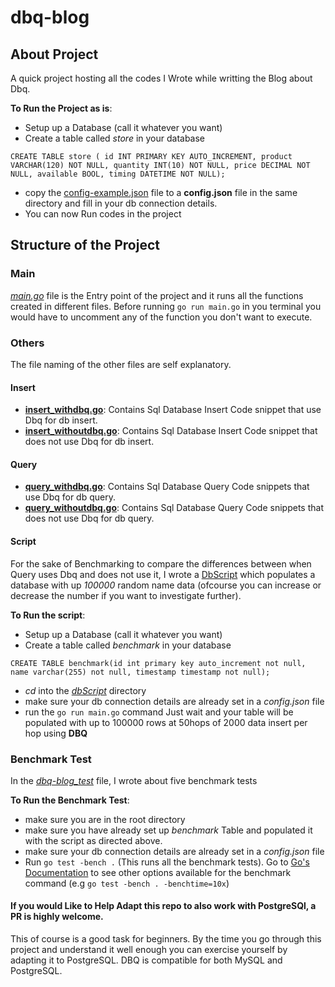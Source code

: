 # dbq-blog

## About Project
A quick project hosting all the codes I Wrote while writting the Blog about Dbq.

**To Run the Project as is**:
- Setup up a Database (call it whatever you want)
- Create a table called *store* in your database
```
CREATE TABLE store ( id INT PRIMARY KEY AUTO_INCREMENT, product VARCHAR(120) NOT NULL, quantity INT(10) NOT NULL, price DECIMAL NOT NULL, available BOOL, timing DATETIME NOT NULL);
```
- copy the [config-example.json](./config-example.json) file to a **config.json** file in the same directory and fill in your db connection details. 
- You can now Run codes in the project

## Structure of the Project

### Main
[*main.go*](./main.go) file is the Entry point of the project and it runs all the functions created in different files.
Before running `go run main.go` in you terminal you would have to uncomment any of the function you don't want to execute.

### Others
The file naming of the other files are self explanatory.
#### Insert
- [**insert_withdbq.go**](./insert_withdbq.go): Contains Sql Database Insert Code snippet that use Dbq for db insert.
- [**insert_withoutdbq.go**](./insert_withoutdbq.go): Contains Sql Database Insert Code snippet that does not use Dbq for db insert.

#### Query
- [**query_withdbq.go**](./query_withdbq.go): Contains Sql Database Query Code snippets that use Dbq for db query.
- [**query_withoutdbq.go**](./query_withoutdbq.go): Contains Sql Database Query Code snippets that does not use Dbq for db query.

#### Script
For the sake of Benchmarking to compare the differences between when Query uses Dbq and does not use it,
I wrote a [DbScript](./dbScript/main.go) which populates a database with up *100000* random name data (ofcourse you can increase or decrease the number if you want to investigate further).

**To Run the script**:
- Setup up a Database (call it whatever you want)
- Create a table called *benchmark* in your database
```
CREATE TABLE benchmark(id int primary key auto_increment not null, name varchar(255) not null, timestamp timestamp not null);
```
- *cd* into the [*dbScript*](./dbScript) directory
- make sure your db connection details are already set in a *config.json* file
- run the `go run main.go` command
Just wait and your table will be populated with up to 100000 rows at 50hops of 2000 data insert per hop using **DBQ**

### Benchmark Test
In the [*dbq-blog_test*](./dbq-blog_test.go) file, I wrote about five benchmark tests

**To Run the Benchmark Test**:
- make sure you are in the root directory
- make sure you have already set up *benchmark* Table and populated it with the script as directed above.
- make sure your db connection details are already set in a *config.json* file
- Run ```go test -bench .``` (This runs all the benchmark tests).
  Go to [Go's Documentation](https://golang.org/pkg/testing/) to see other options available for the benchmark command (e.g ```go test -bench . -benchtime=10x```)
 
 
 #### If you would Like to Help Adapt this repo to also work with PostgreSQl, a PR is highly welcome.
 This of course is a good task for beginners. By the time you go through this project and understand it well enough you can exercise yourself by adapting it to PostgreSQL. DBQ is compatible for both MySQL and PostgreSQL.
 
